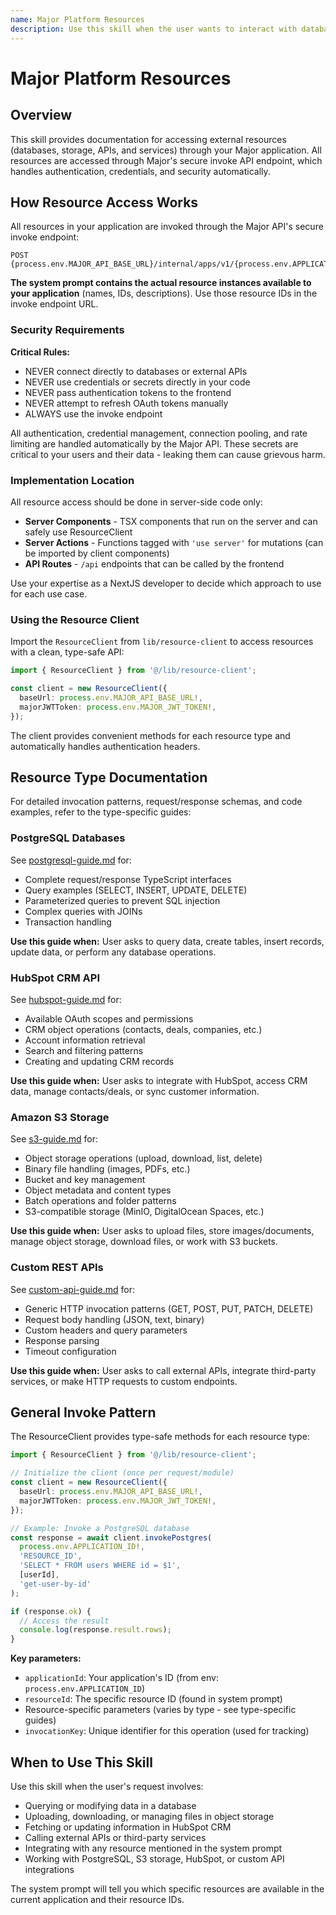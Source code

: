 ```yaml
---
name: Major Platform Resources
description: Use this skill when the user wants to interact with databases (PostgreSQL), storage (Amazon S3), APIs (HubSpot CRM, custom REST APIs), or other external services. Provides secure invocation patterns through Major's API.
---
```


# Major Platform Resources

## Overview

This skill provides documentation for accessing external resources (databases, storage, APIs, and services) through your Major application. All resources are accessed through Major's secure invoke API endpoint, which handles authentication, credentials, and security automatically.

## How Resource Access Works

All resources in your application are invoked through the Major API's secure invoke endpoint:

```
POST {process.env.MAJOR_API_BASE_URL}/internal/apps/v1/{process.env.APPLICATION_ID}/resource/{RESOURCE_ID}/invoke
```

**The system prompt contains the actual resource instances available to your application** (names, IDs, descriptions). Use those resource IDs in the invoke endpoint URL.

### Security Requirements

**Critical Rules:**
- NEVER connect directly to databases or external APIs
- NEVER use credentials or secrets directly in your code
- NEVER pass authentication tokens to the frontend
- NEVER attempt to refresh OAuth tokens manually
- ALWAYS use the invoke endpoint

All authentication, credential management, connection pooling, and rate limiting are handled automatically by the Major API. These secrets are critical to your users and their data - leaking them can cause grievous harm.

### Implementation Location

All resource access should be done in server-side code only:
- **Server Components** - TSX components that run on the server and can safely use ResourceClient
- **Server Actions** - Functions tagged with `'use server'` for mutations (can be imported by client components)
- **API Routes** - `/api` endpoints that can be called by the frontend

Use your expertise as a NextJS developer to decide which approach to use for each use case.

### Using the Resource Client

Import the `ResourceClient` from `lib/resource-client` to access resources with a clean, type-safe API:

```typescript
import { ResourceClient } from '@/lib/resource-client';

const client = new ResourceClient({
  baseUrl: process.env.MAJOR_API_BASE_URL!,
  majorJWTToken: process.env.MAJOR_JWT_TOKEN!,
});
```

The client provides convenient methods for each resource type and automatically handles authentication headers.

## Resource Type Documentation

For detailed invocation patterns, request/response schemas, and code examples, refer to the type-specific guides:

### PostgreSQL Databases

See [postgresql-guide.md](./postgresql-guide.md) for:
- Complete request/response TypeScript interfaces
- Query examples (SELECT, INSERT, UPDATE, DELETE)
- Parameterized queries to prevent SQL injection
- Complex queries with JOINs
- Transaction handling

**Use this guide when:** User asks to query data, create tables, insert records, update data, or perform any database operations.

### HubSpot CRM API

See [hubspot-guide.md](./hubspot-guide.md) for:
- Available OAuth scopes and permissions
- CRM object operations (contacts, deals, companies, etc.)
- Account information retrieval
- Search and filtering patterns
- Creating and updating CRM records

**Use this guide when:** User asks to integrate with HubSpot, access CRM data, manage contacts/deals, or sync customer information.

### Amazon S3 Storage

See [s3-guide.md](./s3-guide.md) for:
- Object storage operations (upload, download, list, delete)
- Binary file handling (images, PDFs, etc.)
- Bucket and key management
- Object metadata and content types
- Batch operations and folder patterns
- S3-compatible storage (MinIO, DigitalOcean Spaces, etc.)

**Use this guide when:** User asks to upload files, store images/documents, manage object storage, download files, or work with S3 buckets.

### Custom REST APIs

See [custom-api-guide.md](./custom-api-guide.md) for:
- Generic HTTP invocation patterns (GET, POST, PUT, PATCH, DELETE)
- Request body handling (JSON, text, binary)
- Custom headers and query parameters
- Response parsing
- Timeout configuration

**Use this guide when:** User asks to call external APIs, integrate third-party services, or make HTTP requests to custom endpoints.

## General Invoke Pattern

The ResourceClient provides type-safe methods for each resource type:

```typescript
import { ResourceClient } from '@/lib/resource-client';

// Initialize the client (once per request/module)
const client = new ResourceClient({
  baseUrl: process.env.MAJOR_API_BASE_URL!,
  majorJWTToken: process.env.MAJOR_JWT_TOKEN!,
});

// Example: Invoke a PostgreSQL database
const response = await client.invokePostgres(
  process.env.APPLICATION_ID!,
  'RESOURCE_ID',
  'SELECT * FROM users WHERE id = $1',
  [userId],
  'get-user-by-id'
);

if (response.ok) {
  // Access the result
  console.log(response.result.rows);
}
```

**Key parameters:**
- `applicationId`: Your application's ID (from env: `process.env.APPLICATION_ID`)
- `resourceId`: The specific resource ID (found in system prompt)
- Resource-specific parameters (varies by type - see type-specific guides)
- `invocationKey`: Unique identifier for this operation (used for tracking)

## When to Use This Skill

Use this skill when the user's request involves:
- Querying or modifying data in a database
- Uploading, downloading, or managing files in object storage
- Fetching or updating information in HubSpot CRM
- Calling external APIs or third-party services
- Integrating with any resource mentioned in the system prompt
- Working with PostgreSQL, S3 storage, HubSpot, or custom API integrations

The system prompt will tell you which specific resources are available in the current application and their resource IDs.
